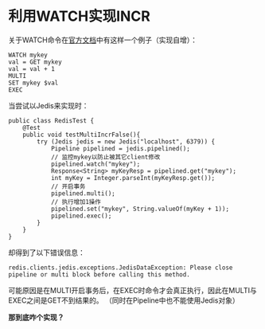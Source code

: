 # 利用WATCH实现INCR
关于WATCH命令在[官方文档](https://redis.io/topics/transactions#optimistic-locking-using-check-and-set)中有这样一个例子（实现自增）：
```
WATCH mykey
val = GET mykey
val = val + 1
MULTI
SET mykey $val
EXEC
```
当尝试以Jedis来实现时：
```
public class RedisTest {
    @Test
    public void testMultiIncrFalse(){
        try (Jedis jedis = new Jedis("localhost", 6379)) {
            Pipeline pipelined = jedis.pipelined();
            // 监控mykey以防止被其它client修改
            pipelined.watch("mykey");
            Response<String> myKeyResp = pipelined.get("mykey");
            int myKey = Integer.parseInt(myKeyResp.get());
            // 开启事务
            pipelined.multi();
            // 执行增加1操作
            pipelined.set("mykey", String.valueOf(myKey + 1));
            pipelined.exec();
        }
    }
}
```
却得到了以下错误信息：
```
redis.clients.jedis.exceptions.JedisDataException: Please close pipeline or multi block before calling this method.
```
可能原因是在MULTI开启事务后，在EXEC时命令才会真正执行，因此在MULTI与EXEC之间是GET不到结果的。
（同时在Pipeline中也不能使用Jedis对象）

**那到底咋个实现？**